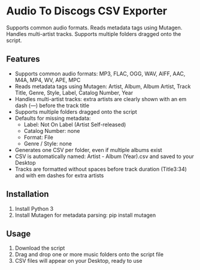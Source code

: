 # Audio To Discogs CSV Exporter

Supports common audio formats. Reads metadata tags using Mutagen. Handles multi-artist tracks. Supports multiple folders dragged onto the script.

## Features

- Supports common audio formats: MP3, FLAC, OGG, WAV, AIFF, AAC, M4A, MP4, WV, APE, MPC
- Reads metadata tags using Mutagen: Artist, Album, Album Artist, Track Title, Genre, Style, Label, Catalog Number, Year
- Handles multi-artist tracks: extra artists are clearly shown with an em dash (—) before the track title
- Supports multiple folders dragged onto the script
- Defaults for missing metadata:
  - Label: Not On Label (Artist Self-released)
  - Catalog Number: none
  - Format: File
  - Genre / Style: none
- Generates one CSV per folder, even if multiple albums exist
- CSV is automatically named: Artist - Album (Year).csv and saved to your Desktop
- Tracks are formatted without spaces before track duration (Title3:34) and with em dashes for extra artists

## Installation

1. Install Python 3
2. Install Mutagen for metadata parsing:
   pip install mutagen

## Usage

1. Download the script
2. Drag and drop one or more music folders onto the script file
3. CSV files will appear on your Desktop, ready to use
